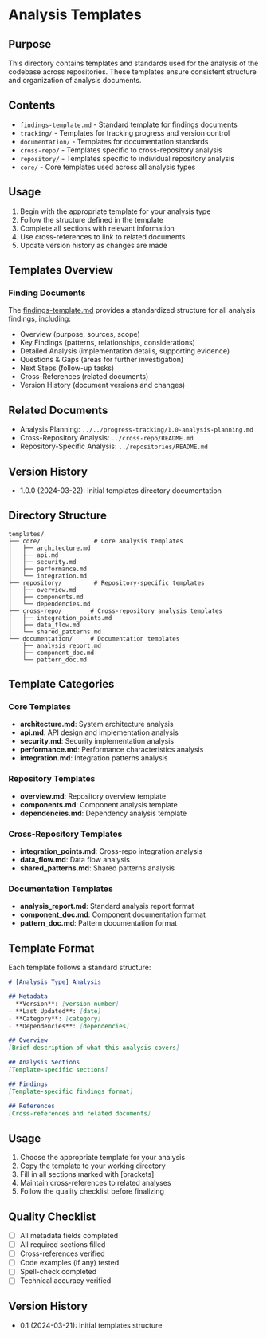# Analysis Templates

## Purpose

This directory contains templates and standards used for the analysis of the codebase across repositories. These templates ensure consistent structure and organization of analysis documents.

## Contents

- `findings-template.md` - Standard template for findings documents
- `tracking/` - Templates for tracking progress and version control
- `documentation/` - Templates for documentation standards
- `cross-repo/` - Templates specific to cross-repository analysis
- `repository/` - Templates specific to individual repository analysis
- `core/` - Core templates used across all analysis types

## Usage

1. Begin with the appropriate template for your analysis type
2. Follow the structure defined in the template
3. Complete all sections with relevant information
4. Use cross-references to link to related documents
5. Update version history as changes are made

## Templates Overview

### Finding Documents

The [findings-template.md](./findings-template.md) provides a standardized structure for all analysis findings, including:
- Overview (purpose, sources, scope)
- Key Findings (patterns, relationships, considerations)
- Detailed Analysis (implementation details, supporting evidence)
- Questions & Gaps (areas for further investigation)
- Next Steps (follow-up tasks)
- Cross-References (related documents)
- Version History (document versions and changes)

## Related Documents

- Analysis Planning: `../../progress-tracking/1.0-analysis-planning.md`
- Cross-Repository Analysis: `../cross-repo/README.md`
- Repository-Specific Analysis: `../repositories/README.md`

## Version History

- 1.0.0 (2024-03-22): Initial templates directory documentation

## Directory Structure

```
templates/
├── core/               # Core analysis templates
│   ├── architecture.md
│   ├── api.md
│   ├── security.md
│   ├── performance.md
│   └── integration.md
├── repository/         # Repository-specific templates
│   ├── overview.md
│   ├── components.md
│   └── dependencies.md
├── cross-repo/        # Cross-repository analysis templates
│   ├── integration_points.md
│   ├── data_flow.md
│   └── shared_patterns.md
└── documentation/     # Documentation templates
    ├── analysis_report.md
    ├── component_doc.md
    └── pattern_doc.md
```

## Template Categories

### Core Templates
- **architecture.md**: System architecture analysis
- **api.md**: API design and implementation analysis
- **security.md**: Security implementation analysis
- **performance.md**: Performance characteristics analysis
- **integration.md**: Integration patterns analysis

### Repository Templates
- **overview.md**: Repository overview template
- **components.md**: Component analysis template
- **dependencies.md**: Dependency analysis template

### Cross-Repository Templates
- **integration_points.md**: Cross-repo integration analysis
- **data_flow.md**: Data flow analysis
- **shared_patterns.md**: Shared patterns analysis

### Documentation Templates
- **analysis_report.md**: Standard analysis report format
- **component_doc.md**: Component documentation format
- **pattern_doc.md**: Pattern documentation format

## Template Format

Each template follows a standard structure:
```markdown
# [Analysis Type] Analysis

## Metadata
- **Version**: [version number]
- **Last Updated**: [date]
- **Category**: [category]
- **Dependencies**: [dependencies]

## Overview
[Brief description of what this analysis covers]

## Analysis Sections
[Template-specific sections]

## Findings
[Template-specific findings format]

## References
[Cross-references and related documents]
```

## Usage

1. Choose the appropriate template for your analysis
2. Copy the template to your working directory
3. Fill in all sections marked with [brackets]
4. Maintain cross-references to related analyses
5. Follow the quality checklist before finalizing

## Quality Checklist

- [ ] All metadata fields completed
- [ ] All required sections filled
- [ ] Cross-references verified
- [ ] Code examples (if any) tested
- [ ] Spell-check completed
- [ ] Technical accuracy verified

## Version History
- 0.1 (2024-03-21): Initial templates structure 